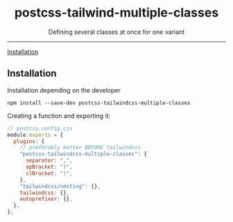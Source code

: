 <div align="center">
<h1>postcss-tailwind-multiple-classes</h1>

<p>Defining several classes at once for one variant</p>
</div>

---

[Installation](#installation)

## Installation

Installation depending on the developer

```
npm install --save-dev postcss-tailwindcss-multiple-classes
```

Creating a function and exporting it:

```javascript
// postcss.config.cjs
module.exports = {
  plugins: {
    // preferably better BEFORE tailwindcss
    "postcss-tailwindcss-multiple-classes": {
      separator: ",",
      opBracket: "(",
      clBracket: ")",
    },
    "tailwindcss/nesting": {},
    tailwindcss: {},
    autoprefixer: {},
  },
};
```
